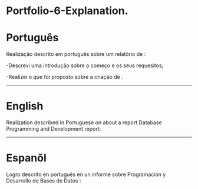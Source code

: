# Portfolio-6-Explanation.

# Português

Realização descrito em português sobre um relatório de :

-Descrevi uma introdução sobre o começo e os seus requesitos;

-Realizei o que foi proposto sobre  a criação de .


--------------------------------------------------------------------------------------------------------------------------------

# English 


Realization described in Portuguese on about a report Database Programming and Development report:


--------------------------------------------------------------------------------------------------------------------------------

# Espanõl 


Logro descrito en portugués en un informe sobre Programación y Desarrollo de Bases de Datos :



